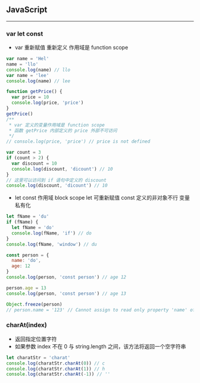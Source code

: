## JavaScript
-----------
### var let const
* var 重新赋值 重新定义 作用域是 function scope
```js
var name = 'Hel'
name = 'llo'
console.log(name) // llo
var name = 'lee'
console.log(name) // lee

function getPrice() {
  var price = 10
  console.log(price, 'price')
}
getPrice()
/**
 * var 定义的变量作用域是 function scope
 * 函数 getPrice 内部定义的 price 外部不可访问
 */
// console.log(price, 'price') // price is not defined

var count = 3
if (count > 2) {
  var discount = 10
  console.log(discount, 'dicount') // 10
}
// 这里可以访问到 if 语句中定义的 discount 
console.log(discount, 'dicount') // 10
```
* let const 作用域 block scope  let 可重新赋值 const 定义的非对象不行 变量私有化
```js
let fName = 'du'
if (fName) {
  let fName = 'do'
  console.log(fName, 'if') // do
}
console.log(fName, 'window') // du

const person = {
  name: 'do',
  age: 12
} 
console.log(person, 'const person') // age 12

person.age = 13
console.log(person, 'const person') // age 13

Object.freeze(person)
// person.name = '123' // Cannot assign to read only property 'name' of object
```

### charAt(index)
* 返回指定位置字符
* 如果参数 index 不在 0 与 string.length 之间，该方法将返回一个空字符串
```js
let charatStr = 'charat'
console.log(charatStr.charAt(0)) // c
console.log(charatStr.charAt(1)) // h
console.log(charatStr.charAt(-1)) // ''
```